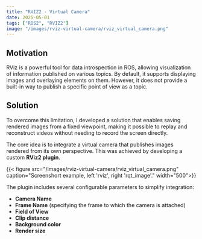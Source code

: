 ```yaml
---
title: "RVIZ2 - Virtual Camera"
date: 2025-05-01
tags: ["ROS2", "RVIZ2"]
image: "/images/rviz-virtual-camera/rviz_virtual_camera.png"
---
```


## Motivation

RViz is a powerful tool for data introspection in ROS, allowing visualization of information published on various topics. By default, it supports displaying images and overlaying elements on them. However, it does not provide a built-in way to publish a specific point of view as a topic.

## Solution

To overcome this limitation, I developed a solution that enables saving rendered images from a fixed viewpoint, making it possible to replay and reconstruct videos without needing to record the screen directly.

The core idea is to integrate a virtual camera that publishes images rendered from its own perspective. This was achieved by developing a custom **RViz2 plugin**.

{{< figure src="/images/rviz-virtual-camera/rviz_virtual_camera.png" caption="Screenshort example, left 'rviz', right 'rqt_image'." width="500">}}

The plugin includes several configurable parameters to simplify integration:

- **Camera Name**
- **Frame Name** (specifying the frame to which the camera is attached)
- **Field of View**
- **Clip distance**
- **Background color**
- **Render size**

